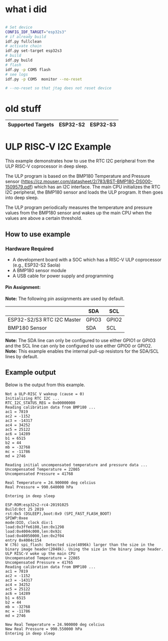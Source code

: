 # what i did
```bash 

# Set device
CONFIG_IDF_TARGET="esp32s3"
# if already build
idf.py fullclean 
# activate chain
idf.py set-target esp32s3
# build
idf.py build
# flash
idf.py -p COM5 flash
# see logs 
idf.py -p COM5  monitor --no-reset

# --no-reset so that jtag does not reset device

```

# old stuff


| Supported Targets | ESP32-S2 | ESP32-S3 |
| ----------------- | -------- | -------- |

# ULP RISC-V I2C Example

This example demonstrates how to use the RTC I2C peripheral from the ULP RISC-V coprocessor in deep sleep.

The ULP program is based on the BMP180 Temperature and Pressure sensor (https://cz.mouser.com/datasheet/2/783/BST-BMP180-DS000-1509579.pdf) which has an I2C interface. The main CPU initializes the RTC I2C peripheral, the BMP180 sensor and loads the ULP program. It then goes into deep sleep.

The ULP program periodically measures the temperature and pressure values from the BMP180 sensor and wakes up the main CPU when the values are above a certain threshold.

## How to use example

### Hardware Required

* A development board with a SOC which has a RISC-V ULP coprocessor (e.g., ESP32-S2 Saola)
* A BMP180 sensor module
* A USB cable for power supply and programming

#### Pin Assignment:

**Note:** The following pin assignments are used by default.

|                             | SDA   | SCL   |
| --------------------------- | ------| ------|
| ESP32-S2/S3 RTC I2C Master  | GPIO3 | GPIO2 |
| BMP180 Sensor               | SDA   | SCL   |

**Note:** The SDA line can only be configured to use either GPIO1 or GPIO3 and the SCL line can only be configured to use either GPIO0 or GPIO2.
**Note:** This example enables the internal pull-up resistors for the SDA/SCL lines by default.

## Example output

Below is the output from this example.

```
Not a ULP-RISC V wakeup (cause = 0)
Initializing RTC I2C ...
RTC_I2C_STATUS_REG = 0x00000000
Reading calibration data from BMP180 ...
ac1 = 7819
ac2 = -1152
ac3 = -14317
ac4 = 34252
ac5 = 25122
ac6 = 14289
b1 = 6515
b2 = 44
mb = -32768
mc = -11786
md = 2746

Reading initial uncompensated temperature and pressure data ...
Uncompensated Temperature = 22865
Uncompensated Pressure = 41768

Real Temperature = 24.900000 deg celcius
Real Pressure = 990.640000 hPa

Entering in deep sleep

ESP-ROM:esp32s2-rc4-20191025
Build:Oct 25 2019
rst:0x5 (DSLEEP),boot:0x9 (SPI_FAST_FLASH_BOOT)
SPIWP:0xee
mode:DIO, clock div:1
load:0x3ffe6108,len:0x1298
load:0x4004c000,len:0x92c
load:0x40050000,len:0x2f04
entry 0x4004c154
W (76) spi_flash: Detected size(4096k) larger than the size in the binary image header(2048k). Using the size in the binary image header.
ULP RISC-V woke up the main CPU
Uncompensated Temperature = 22865
Uncompensated Pressure = 41765
Reading calibration data from BMP180 ...
ac1 = 7819
ac2 = -1152
ac3 = -14317
ac4 = 34252
ac5 = 25122
ac6 = 14289
b1 = 6515
b2 = 44
mb = -32768
mc = -11786
md = 2746

New Real Temperature = 24.900000 deg celcius
New Real Pressure = 990.550000 hPa
Entering in deep sleep
```
